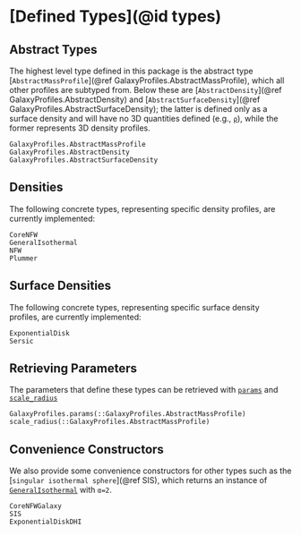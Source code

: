 # [Defined Types](@id types)
## Abstract Types
The highest level type defined in this package is the abstract type [`AbstractMassProfile`](@ref GalaxyProfiles.AbstractMassProfile), which all other profiles are subtyped from. Below these are [`AbstractDensity`](@ref GalaxyProfiles.AbstractDensity) and [`AbstractSurfaceDensity`](@ref GalaxyProfiles.AbstractSurfaceDensity); the latter is defined only as a surface density and will have no 3D quantities defined (e.g., [`ρ`](@ref)), while the former represents 3D density profiles.
```@docs
GalaxyProfiles.AbstractMassProfile
GalaxyProfiles.AbstractDensity
GalaxyProfiles.AbstractSurfaceDensity
```

## Densities
The following concrete types, representing specific density profiles, are currently implemented:

```@docs
CoreNFW
GeneralIsothermal
NFW
Plummer
```

## Surface Densities
The following concrete types, representing specific surface density profiles, are currently implemented:

```@docs
ExponentialDisk
Sersic
```

## Retrieving Parameters
The parameters that define these types can be retrieved with [`params`](@ref) and [`scale_radius`](@ref)
```@docs
GalaxyProfiles.params(::GalaxyProfiles.AbstractMassProfile)
scale_radius(::GalaxyProfiles.AbstractMassProfile)
```

## Convenience Constructors
We also provide some convenience constructors for other types such as the [`singular isothermal sphere`](@ref SIS), which returns an instance of [`GeneralIsothermal`](@ref) with `α=2`.
```@docs
CoreNFWGalaxy
SIS
ExponentialDiskDHI
```